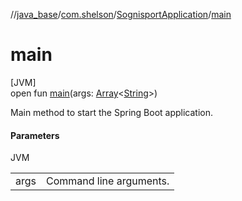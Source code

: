 //[java_base](../../../index.md)/[com.shelson](../index.md)/[SognisportApplication](index.md)/[main](main.md)

# main

[JVM]\
open fun [main](main.md)(args: [Array](https://kotlinlang.org/api/latest/jvm/stdlib/kotlin/-array/index.html)&lt;[String](https://docs.oracle.com/javase/8/docs/api/java/lang/String.html)&gt;)

Main method to start the Spring Boot application.

#### Parameters

JVM

| | |
|---|---|
| args | Command line arguments. |
